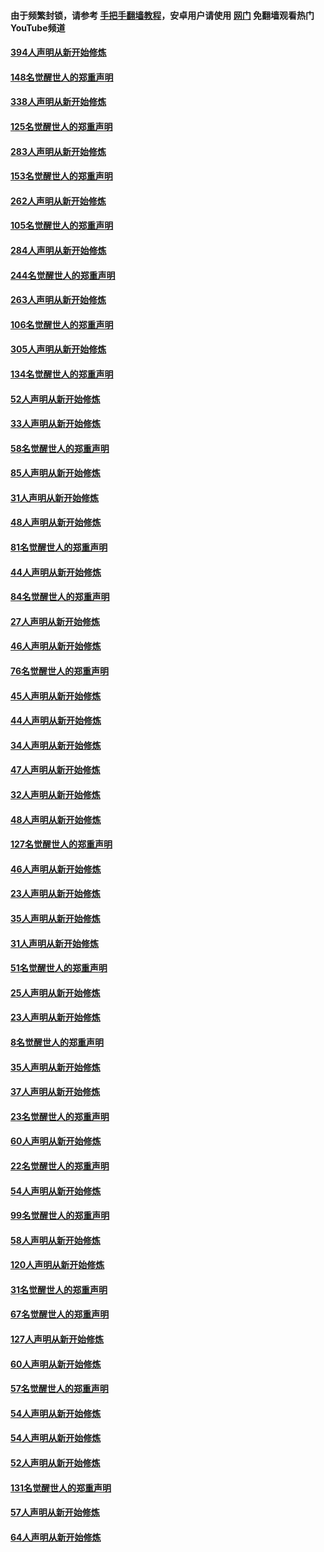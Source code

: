#### 由于频繁封锁，请参考 [手把手翻墙教程](https://github.com/gfw-breaker/guides/wiki/)，安卓用户请使用 [网门](https://github.com/gfw-breaker/nogfw/blob/master/dl.md?t=05061901) 免翻墙观看热门YouTube频道 

#### [394人声明从新开始修炼](../pages/91/423914.md?t=05061901) 

#### [148名觉醒世人的郑重声明](../pages/91/423913.md?t=05061901) 

#### [338人声明从新开始修炼](../pages/91/423540.md?t=05061901) 

#### [125名觉醒世人的郑重声明](../pages/91/423539.md?t=05061901) 

#### [283人声明从新开始修炼](../pages/91/423296.md?t=05061901) 

#### [153名觉醒世人的郑重声明](../pages/91/423295.md?t=05061901) 

#### [262人声明从新开始修炼](../pages/91/423004.md?t=05061901) 

#### [105名觉醒世人的郑重声明](../pages/91/423003.md?t=05061901) 

#### [284人声明从新开始修炼](../pages/91/422707.md?t=05061901) 

#### [244名觉醒世人的郑重声明](../pages/91/422706.md?t=05061901) 

#### [263人声明从新开始修炼](../pages/91/422553.md?t=05061901) 

#### [106名觉醒世人的郑重声明](../pages/91/422552.md?t=05061901) 

#### [305人声明从新开始修炼](../pages/91/422153.md?t=05061901) 

#### [134名觉醒世人的郑重声明](../pages/91/422152.md?t=05061901) 

#### [52人声明从新开始修炼](../pages/91/421846.md?t=05061901) 

#### [33人声明从新开始修炼](../pages/91/421804.md?t=05061901) 

#### [58名觉醒世人的郑重声明](../pages/91/421845.md?t=05061901) 

#### [85人声明从新开始修炼](../pages/91/421769.md?t=05061901) 

#### [31人声明从新开始修炼](../pages/91/421763.md?t=05061901) 

#### [48人声明从新开始修炼](../pages/91/421605.md?t=05061901) 

#### [81名觉醒世人的郑重声明](../pages/91/421656.md?t=05061901) 

#### [44人声明从新开始修炼](../pages/91/421544.md?t=05061901) 

#### [84名觉醒世人的郑重声明](../pages/91/421543.md?t=05061901) 

#### [27人声明从新开始修炼](../pages/91/421465.md?t=05061901) 

#### [46人声明从新开始修炼](../pages/91/421454.md?t=05061901) 

#### [76名觉醒世人的郑重声明](../pages/91/421453.md?t=05061901) 

#### [45人声明从新开始修炼](../pages/91/421452.md?t=05061901) 

#### [44人声明从新开始修炼](../pages/91/421422.md?t=05061901) 

#### [34人声明从新开始修炼](../pages/91/421322.md?t=05061901) 

#### [47人声明从新开始修炼](../pages/91/421264.md?t=05061901) 

#### [32人声明从新开始修炼](../pages/91/421225.md?t=05061901) 

#### [48人声明从新开始修炼](../pages/91/421202.md?t=05061901) 

#### [127名觉醒世人的郑重声明](../pages/91/421224.md?t=05061901) 

#### [46人声明从新开始修炼](../pages/91/421203.md?t=05061901) 

#### [23人声明从新开始修炼](../pages/91/421138.md?t=05061901) 

#### [35人声明从新开始修炼](../pages/91/421122.md?t=05061901) 

#### [31人声明从新开始修炼](../pages/91/421081.md?t=05061901) 

#### [51名觉醒世人的郑重声明](../pages/91/421080.md?t=05061901) 

#### [25人声明从新开始修炼](../pages/91/421020.md?t=05061901) 

#### [23人声明从新开始修炼](../pages/91/420884.md?t=05061901) 

#### [8名觉醒世人的郑重声明](../pages/91/420883.md?t=05061901) 

#### [35人声明从新开始修炼](../pages/91/420809.md?t=05061901) 

#### [37人声明从新开始修炼](../pages/91/420766.md?t=05061901) 

#### [23名觉醒世人的郑重声明](../pages/91/420765.md?t=05061901) 

#### [60人声明从新开始修炼](../pages/91/420727.md?t=05061901) 

#### [22名觉醒世人的郑重声明](../pages/91/420726.md?t=05061901) 

#### [54人声明从新开始修炼](../pages/91/420529.md?t=05061901) 

#### [99名觉醒世人的郑重声明](../pages/91/420528.md?t=05061901) 

#### [58人声明从新开始修炼](../pages/91/420198.md?t=05061901) 

#### [120人声明从新开始修炼](../pages/91/420141.md?t=05061901) 

#### [31名觉醒世人的郑重声明](../pages/91/420197.md?t=05061901) 

#### [67名觉醒世人的郑重声明](../pages/91/420140.md?t=05061901) 

#### [127人声明从新开始修炼](../pages/91/420082.md?t=05061901) 

#### [60人声明从新开始修炼](../pages/91/420081.md?t=05061901) 

#### [57名觉醒世人的郑重声明](../pages/91/420080.md?t=05061901) 

#### [54人声明从新开始修炼](../pages/91/419533.md?t=05061901) 

#### [54人声明从新开始修炼](../pages/91/419532.md?t=05061901) 

#### [52人声明从新开始修炼](../pages/91/419531.md?t=05061901) 

#### [131名觉醒世人的郑重声明](../pages/91/419530.md?t=05061901) 

#### [57人声明从新开始修炼](../pages/91/419430.md?t=05061901) 

#### [64人声明从新开始修炼](../pages/91/419429.md?t=05061901) 

